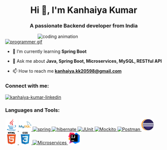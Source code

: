 <h1 align="center">Hi 👋, I'm Kanhaiya Kumar</h1>
<h3 align="center">A passionate Backend developer from India</h3>
<img align="right" alt="coding animation" width="400" src="https://cdn.dribbble.com/users/1162077/screenshots/3848914/programmer.gif">


<a href="https://cdn.dribbble.com/users/1162077/screenshots/3848914/programmer.gif" target="_blank">
    <img src="https://cdn.dribbble.com/users/1162077/screenshots/3848914/programmer.gif" alt="programmer gif" />
</a>


- 🌱 I’m currently learning **Spring Boot**

- 💬 Ask me about **Java, Spring Boot, Microservices, MySQL, RESTful API**

- 📫 How to reach me **kanhaiya.kk20598@gmail.com**

<h3 align="left">Connect with me:</h3>
<p align="left">
<a href="https://www.linkedin.com/in/kanhaiya-kumar-213b801a2/" target="_blank">
  <img align="center" src="https://raw.githubusercontent.com/rahuldkjain/github-profile-readme-generator/master/src/images/icons/Social/linked-in-alt.svg" alt="kanhaiya-kumar-linkedin" height="30" width="40" />
</a>

</p>
<h3 align="left">Languages and Tools:</h3>
<p align="left">
  <a href="https://www.java.com" target="_blank" rel="noreferrer">
    <img src="https://raw.githubusercontent.com/devicons/devicon/master/icons/java/java-original.svg" alt="java" width="40" height="40"/>
  </a> 
  <a href="https://www.mysql.com/" target="_blank" rel="noreferrer">
    <img src="https://raw.githubusercontent.com/devicons/devicon/master/icons/mysql/mysql-original-wordmark.svg" alt="mysql" width="40" height="40"/>
  </a> 
  <a href="https://spring.io/" target="_blank" rel="noreferrer">
    <img src="https://www.vectorlogo.zone/logos/springio/springio-icon.svg" alt="spring" width="40" height="40"/>
  </a> 
  <a href="https://hibernate.org/" target="_blank" rel="noreferrer">
    <img src="https://www.vectorlogo.zone/logos/hibernate/hibernate-icon.svg" alt="hibernate" width="40" height="40"/>
  </a> 
  <a href="https://junit.org/junit5/" target="_blank" rel="noreferrer">
    <img src="https://junit.org/junit5/assets/img/junit5-logo.png" alt="JUnit" width="40" height="40"/>
  </a> 
  <a href="https://site.mockito.org/" target="_blank" rel="noreferrer">
    <img src="https://avatars.githubusercontent.com/u/20572146?s=200&v=4" alt="Mockito" width="40" height="40"/>
  </a> 
  <a href="https://www.postman.com/" target="_blank" rel="noreferrer">
    <img src="https://www.vectorlogo.zone/logos/getpostman/getpostman-icon.svg" alt="Postman" width="40" height="40"/>
  </a> 
  <a href="https://www.eclipse.org/" target="_blank" rel="noreferrer">
    <img src="https://raw.githubusercontent.com/devicons/devicon/master/icons/eclipse/eclipse-original.svg" alt="Eclipse" width="40" height="40"/>
  </a> 
 <a href="https://www.w3.org/html/" target="_blank" rel="noreferrer">
    <img src="https://raw.githubusercontent.com/devicons/devicon/master/icons/html5/html5-original-wordmark.svg" alt="html5" width="40" height="40"/>
  </a>
  <a href="https://www.w3schools.com/css/" target="_blank" rel="noreferrer">
    <img src="https://raw.githubusercontent.com/devicons/devicon/master/icons/css3/css3-original-wordmark.svg" alt="css3" width="40" height="40"/>
  </a>
  <a href="#" target="_blank" rel="noreferrer">
    <img src="https://www.vectorlogo.zone/logos/istioio/istioio-icon.svg" alt="Microservices" width="40" height="40"/>
  </a> 
  <a href="https://www.jetbrains.com/idea/" target="_blank" rel="noreferrer">
    <img src="https://raw.githubusercontent.com/devicons/devicon/master/icons/intellij/intellij-original.svg" alt="IntelliJ IDEA" width="40" height="40"/>
  </a> 
</p>



